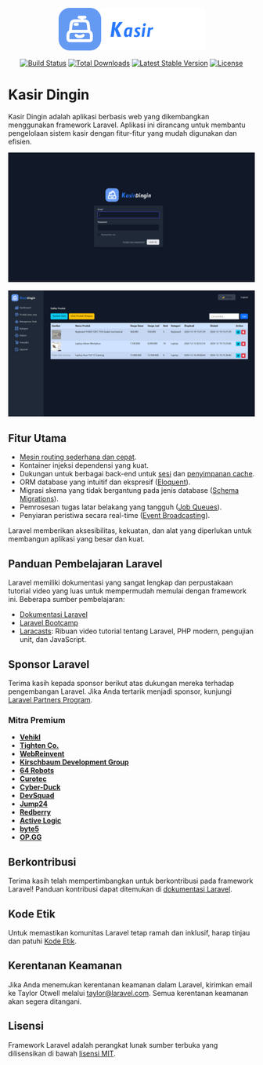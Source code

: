 <p align="center"><a href="/">
   <img src="public/images/logokasir.png" alt="KasirDingin Logo" class="w-24 h-24">

</a></p>

<p align="center">
<a href="https://github.com/laravel/framework/actions"><img src="https://github.com/laravel/framework/workflows/tests/badge.svg" alt="Build Status"></a>
<a href="https://packagist.org/packages/laravel/framework"><img src="https://img.shields.io/packagist/dt/laravel/framework" alt="Total Downloads"></a>
<a href="https://packagist.org/packages/laravel/framework"><img src="https://img.shields.io/packagist/v/laravel/framework" alt="Latest Stable Version"></a>
<a href="https://packagist.org/packages/laravel/framework"><img src="https://img.shields.io/packagist/l/laravel/framework" alt="License"></a>
</p>

# Kasir Dingin

Kasir Dingin adalah aplikasi berbasis web yang dikembangkan menggunakan framework Laravel. Aplikasi ini dirancang untuk membantu pengelolaan sistem kasir dengan fitur-fitur yang mudah digunakan dan efisien.

<p align="center"><a href="/">
   <img src="public/images/loginkasir.png" alt="KasirDingin Logo" class="w-24 h-24">
</a></p>

<p align="center"><a href="/">
   <img src="public/images/produkkasir.png" alt="KasirDingin Logo" class="w-24 h-24">
</a></p>

## Fitur Utama

- [Mesin routing sederhana dan cepat](https://laravel.com/docs/routing).
- Kontainer injeksi dependensi yang kuat.
- Dukungan untuk berbagai back-end untuk [sesi](https://laravel.com/docs/session) dan [penyimpanan cache](https://laravel.com/docs/cache).
- ORM database yang intuitif dan ekspresif ([Eloquent](https://laravel.com/docs/eloquent)).
- Migrasi skema yang tidak bergantung pada jenis database ([Schema Migrations](https://laravel.com/docs/migrations)).
- Pemrosesan tugas latar belakang yang tangguh ([Job Queues](https://laravel.com/docs/queues)).
- Penyiaran peristiwa secara real-time ([Event Broadcasting](https://laravel.com/docs/broadcasting)).

Laravel memberikan aksesibilitas, kekuatan, dan alat yang diperlukan untuk membangun aplikasi yang besar dan kuat.

## Panduan Pembelajaran Laravel

Laravel memiliki dokumentasi yang sangat lengkap dan perpustakaan tutorial video yang luas untuk mempermudah memulai dengan framework ini. Beberapa sumber pembelajaran:

- [Dokumentasi Laravel](https://laravel.com/docs)
- [Laravel Bootcamp](https://bootcamp.laravel.com)
- [Laracasts](https://laracasts.com): Ribuan video tutorial tentang Laravel, PHP modern, pengujian unit, dan JavaScript.

## Sponsor Laravel

Terima kasih kepada sponsor berikut atas dukungan mereka terhadap pengembangan Laravel. Jika Anda tertarik menjadi sponsor, kunjungi [Laravel Partners Program](https://partners.laravel.com).

### Mitra Premium

- **[Vehikl](https://vehikl.com/)**
- **[Tighten Co.](https://tighten.co)**
- **[WebReinvent](https://webreinvent.com/)**
- **[Kirschbaum Development Group](https://kirschbaumdevelopment.com)**
- **[64 Robots](https://64robots.com)**
- **[Curotec](https://www.curotec.com/services/technologies/laravel/)**
- **[Cyber-Duck](https://cyber-duck.co.uk)**
- **[DevSquad](https://devsquad.com/hire-laravel-developers)**
- **[Jump24](https://jump24.co.uk)**
- **[Redberry](https://redberry.international/laravel/)**
- **[Active Logic](https://activelogic.com)**
- **[byte5](https://byte5.de)**
- **[OP.GG](https://op.gg)**

## Berkontribusi

Terima kasih telah mempertimbangkan untuk berkontribusi pada framework Laravel! Panduan kontribusi dapat ditemukan di [dokumentasi Laravel](https://laravel.com/docs/contributions).

## Kode Etik

Untuk memastikan komunitas Laravel tetap ramah dan inklusif, harap tinjau dan patuhi [Kode Etik](https://laravel.com/docs/contributions#code-of-conduct).

## Kerentanan Keamanan

Jika Anda menemukan kerentanan keamanan dalam Laravel, kirimkan email ke Taylor Otwell melalui [taylor@laravel.com](mailto:taylor@laravel.com). Semua kerentanan keamanan akan segera ditangani.

## Lisensi

Framework Laravel adalah perangkat lunak sumber terbuka yang dilisensikan di bawah [lisensi MIT](https://opensource.org/licenses/MIT).
